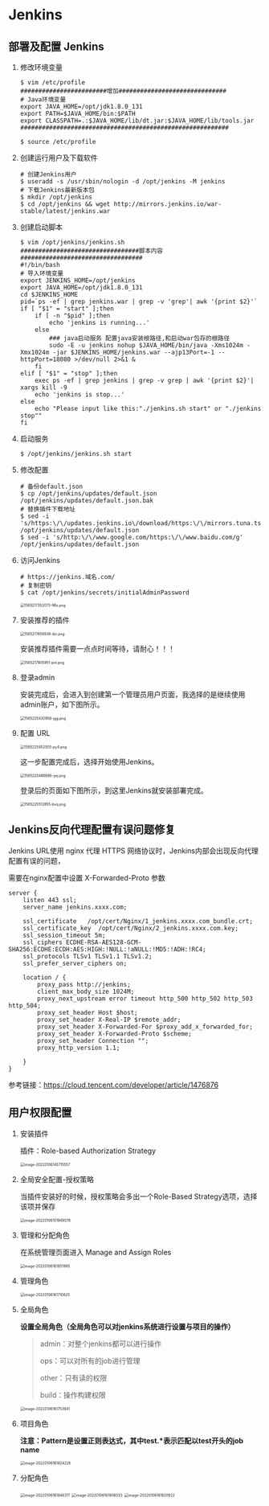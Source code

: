# Jenkins

## 部署及配置 Jenkins

1. 修改环境变量

   ```shell
   $ vim /etc/profile
   ########################增加##############################
   # Java环境变量
   export JAVA_HOME=/opt/jdk1.8.0_131
   export PATH=$JAVA_HOME/bin:$PATH
   export CLASSPATH=.:$JAVA_HOME/lib/dt.jar:$JAVA_HOME/lib/tools.jar
   ##########################################################
   
   $ source /etc/profile
   ```

2. 创建运行用户及下载软件

   ```shell
   # 创建Jenkins用户
   $ useradd -s /usr/sbin/nologin -d /opt/jenkins -M jenkins
   # 下载Jenkins最新版本包
   $ mkdir /opt/jenkins
   $ cd /opt/jenkins && wget http://mirrors.jenkins.io/war-stable/latest/jenkins.war
   ```

3. 创建启动脚本

   ```shell
   $ vim /opt/jenkins/jenkins.sh
   #################################脚本内容##################################
   #!/bin/bash
   # 导入环境变量
   export JENKINS_HOME=/opt/jenkins
   export JAVA_HOME=/opt/jdk1.8.0_131
   cd $JENKINS_HOME
   pid=`ps -ef | grep jenkins.war | grep -v 'grep'| awk '{print $2}'`
   if [ "$1" = "start" ];then
       if [ -n "$pid" ];then
           echo 'jenkins is running...'
       else
           ### java启动服务 配置java安装根路径,和启动war包存的根路径
           sudo -E -u jenkins nohup $JAVA_HOME/bin/java -Xms1024m -Xmx1024m -jar $JENKINS_HOME/jenkins.war --ajp13Port=-1 --httpPort=18080 >/dev/null 2>&1 &
       fi
   elif [ "$1" = "stop" ];then
       exec ps -ef | grep jenkins | grep -v grep | awk '{print $2}'| xargs kill -9
       echo 'jenkins is stop...'
   else
       echo "Please input like this:"./jenkins.sh start" or "./jenkins stop""
   fi
   ```

4. 启动服务

   ```shell
   $ /opt/jenkins/jenkins.sh start
   ```

5. 修改配置

   ```shell
   # 备份default.json
   $ cp /opt/jenkins/updates/default.json /opt/jenkins/updates/default.json.bak
   # 替换插件下载地址
   $ sed -i 's/https:\/\/updates.jenkins.io\/download/https:\/\/mirrors.tuna.tsinghua.edu.cn\/jenkins/g' /opt/jenkins/updates/default.json
   $ sed -i 's/http:\/\/www.google.com/https:\/\/www.baidu.com/g' /opt/jenkins/updates/default.json
   ```

6. 访问Jenkins

   ```shell
   # https://jenkins.域名.com/
   # 复制密钥
   $ cat /opt/jenkins/secrets/initialAdminPassword
   ```

   <img src="https://github.com/TenderLeeks/Resources/blob/main/images/jenkins/1585217352073-96s.png?raw=true" alt="1585217352073-96s.png" style="zoom:50%;" />

7. 安装推荐的插件

   <img src="https://github.com/TenderLeeks/Resources/blob/main/images/jenkins/1585217658938-dzi.png?raw=true" alt="1585217658938-dzi.png" style="zoom:50%;" />

   安装推荐插件需要一点点时间等待，请耐心！！！

   <img src="https://github.com/TenderLeeks/Resources/blob/main/images/jenkins/1585217905951-pnt.png?raw=true" alt="1585217905951-pnt.png" style="zoom:50%;" />

8. 登录admin

   安装完成后，会进入到创建第一个管理员用户页面，我选择的是继续使用admin账户，如下图所示。

   <img src="https://github.com/TenderLeeks/Resources/blob/main/images/jenkins/1585225430956-jgg.png?raw=true" alt="1585225430956-jgg.png" style="zoom:50%;" />

9. 配置 URL

   <img src="https://github.com/TenderLeeks/Resources/blob/main/images/jenkins/1585225452505-py4.png?raw=true" alt="1585225452505-py4.png" style="zoom:50%;" />

   这一步配置完成后，选择开始使用Jenkins。

   <img src="https://github.com/TenderLeeks/Resources/blob/main/images/jenkins/1585225488686-yej.png?raw=true" alt="1585225488686-yej.png" style="zoom:50%;" />

   登录后的页面如下图所示，到这里Jenkins就安装部署完成。

   <img src="https://github.com/TenderLeeks/Resources/blob/main/images/jenkins/1585225512855-bvq.png?raw=true" alt="1585225512855-bvq.png" style="zoom:50%;" />

## Jenkins反向代理配置有误问题修复

Jenkins URL使用 nginx 代理 HTTPS 网络协议时，Jenkins内部会出现反向代理配置有误的问题，

需要在nginx配置中设置 X-Forwarded-Proto 参数

```nginx
server {
    listen 443 ssl;
    server_name jenkins.xxxx.com;

    ssl_certificate   /opt/cert/Nginx/1_jenkins.xxxx.com_bundle.crt;
    ssl_certificate_key  /opt/cert/Nginx/2_jenkins.xxxx.com.key;
    ssl_session_timeout 5m;
    ssl_ciphers ECDHE-RSA-AES128-GCM-SHA256:ECDHE:ECDH:AES:HIGH:!NULL:!aNULL:!MD5:!ADH:!RC4;
    ssl_protocols TLSv1 TLSv1.1 TLSv1.2;
    ssl_prefer_server_ciphers on;

    location / {
        proxy_pass http://jenkins;
        client_max_body_size 1024M;
        proxy_next_upstream error timeout http_500 http_502 http_503 http_504;
        proxy_set_header Host $host;
        proxy_set_header X-Real-IP $remote_addr;
        proxy_set_header X-Forwarded-For $proxy_add_x_forwarded_for;
        proxy_set_header X-Forwarded-Proto $scheme;
        proxy_set_header Connection "";
        proxy_http_version 1.1;

    }
}
```

参考链接：https://cloud.tencent.com/developer/article/1476876

## 用户权限配置

1. 安装插件

   插件：Role-based Authorization Strategy

   <img src="https://github.com/TenderLeeks/Resources/blob/main/images/jenkins/image-20220106145715557.png?raw=true" alt="image-20220106145715557" style="zoom:50%;" />

2. 全局安全配置-授权策略

   当插件安装好的时候，授权策略会多出一个Role-Based Strategy选项，选择该项并保存

   <img src="https://github.com/TenderLeeks/Resources/blob/main/images/jenkins/image-20220106151949078.png?raw=true" alt="image-20220106151949078" style="zoom:50%;" />

3. 管理和分配角色

   在系统管理页面进入 Manage and Assign Roles

   <img src="https://github.com/TenderLeeks/Resources/blob/main/images/jenkins/image-20220106161651995.png?raw=true" alt="image-20220106161651995" style="zoom:50%;" />

4. 管理角色

   <img src="https://github.com/TenderLeeks/Resources/blob/main/images/jenkins/image-20220106161710825.png?raw=true" alt="image-20220106161710825" style="zoom:50%;" />

5. 全局角色

   **设置全局角色（全局角色可以对jenkins系统进行设置与项目的操作）**

   > admin：对整个jenkins都可以进行操作 
   >
   > ops：可以对所有的job进行管理
   >
   > other：只有读的权限
   >
   > build：操作构建权限

   <img src="https://github.com/TenderLeeks/Resources/blob/main/images/jenkins/image-20220106161753941.png?raw=true" alt="image-20220106161753941" style="zoom:50%;" />

6. 项目角色

   **注意：Pattern是设置正则表达式，其中test.\*表示匹配以test开头的job name**

   <img src="https://github.com/TenderLeeks/Resources/blob/main/images/jenkins/image-20220106161824226.png?raw=true" alt="image-20220106161824226" style="zoom:50%;" />

7. 分配角色

   <img src="https://github.com/TenderLeeks/Resources/blob/main/images/jenkins/image-20220106161846317.png?raw=true" alt="image-20220106161846317" style="zoom:50%;" />

   <img src="https://github.com/TenderLeeks/Resources/blob/main/images/jenkins/image-20220106161908033.png?raw=true" alt="image-20220106161908033" style="zoom:50%;" />

   <img src="https://github.com/TenderLeeks/Resources/blob/main/images/jenkins/image-20220106161920922.png?raw=true" alt="image-20220106161920922" style="zoom:50%;" />

